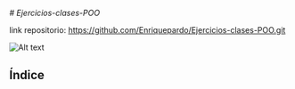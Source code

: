 <em> # Ejercicios-clases-POO </em>

link repositorio: https://github.com/Enriquepardo/Ejercicios-clases-POO.git



![Alt text](../../Downloads/_5d63dfcf-9af9-477b-a171-0229e0d76871.jpg)

## Índice 



